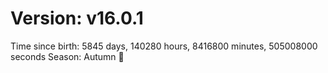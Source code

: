 # Version: v16.0.1
Time since birth: 5845 days, 140280 hours, 8416800 minutes, 505008000 seconds
Season: Autumn 🍁
